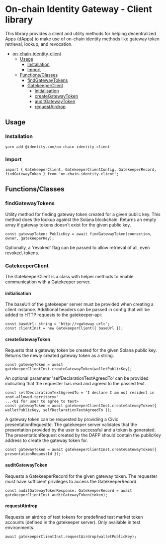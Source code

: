 # On-chain Identity Gateway - Client library

This library provides a client and utility methods for helping 
decentralized Apps (dApps) to make use of on-chain identity methods
like gateway token retrieval, lookup, and revocation.

- [on-chain-identity-client](#on-chain-identity-client)
  - [Usage](#usage)
    - [Installation](#installation)
    - [Import](#import)
  - [Functions/Classes](#functionsclasses)
    - [findGatewayTokens](#findgatewaytokens)
    - [GatekeeperClient](#gatekeeperclient)
      - [initialisation](#initialisation)
      - [createGatewayToken](#creategatewaytoken)
      - [auditGatewayToken](#auditgatewaytoken)
      - [requestAirdrop](#requestairdrop)

## Usage
### Installation
```
yarn add @identity.com/on-chain-identity-client
```
### Import
```
import { GatekeeperClient, GatekeeperClientConfig, GatekeeperRecord, findGatewayToken } from 'on-chain-identity-client';
```

## Functions/Classes
### findGatewayTokens
Utility method for finding gateway token created for a given public key. This method does the lookup against the Solana blockchain. Returns an empty array if gateway tokens doesn't exist for the given public key.
```
const gatewayToken: PublicKey = await findGatewayToken(connection, owner, gatekeeperKey);
```
Optionally, a 'revoked' flag can be passed to allow retrieval of all, even revoked, tokens.

### GatekeeperClient
The GatekeeperClient is a class with helper methods to enable communication with a Gatekeeper server.

#### initialisation
The baseUrl of the gatekeeper server must be provided when creating a client instance. Additional headers can be passed in config
that will be added to HTTP requests to the gatekeeper-api:
```
const baseUrl: string = 'http://<gateway url>';
const clientInst = new GatekeeperClient({ baseUrl });
```

#### createGatewayToken
Requests that a gateway token be created for the given Solana public key. Returns the newly created gateway token as a string.
```
const gatewayToken = await gatekeeperClientInst.createGatewayToken(walletPublicKey);
```
An optional parameter 'selfDeclarationTextAgreedTo' can be provided indicating that the requester has read and agreed to the passed text.
```
const selfDeclarationTextAgreedTo = 'I declare I am not resident in <not-allowed-territory>'
...<UI for user to agree to text>
const gatewayToken = await gatekeeperClientInst.createGatewayToken({ walletPublicKey, selfDeclarationTextAgreedTo });
```
A gateway token can be requested by providing a Civic presentationRequestId. The gatekeeper server validates that the presentation provided by the user is successful and a token is generated. The presentationRequest created by the DAPP should contain the publicKey address to create the gateway token for.
```
const gatewayToken = await gatekeeperClientInst.createGatewayToken({ presentationRequestId });
```

#### auditGatewayToken
Requests a GatekeeperRecord for the given gateway token. The requester must have sufficient privileges to access the GatekeeperRecord.
```
const auditGatewayTokenResponse: GatekeeperRecord = await gatekeeperClientInst.auditGatewayToken(token);
```

#### requestAirdrop
Requests an airdrop of test tokens for predefined test market token accounts (defined in the gatekeeper server). Only available in test environments.
```
await gatekeeperClientInst.requestAirdrop(walletPublicKey);
```